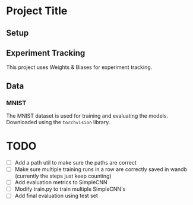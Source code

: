 # Project Title

## Setup

## Experiment Tracking
This project uses Weights & Biases for experiment tracking. 

## Data
### MNIST
The MNIST dataset is used for training and evaluating the models. Downloaded using the `torchvision` library.

# TODO
- [ ] Add a path util to make sure the paths are correct
- [ ] Make sure multiple training runs in a row are correctly saved in wandb (currently the steps just keep counting)
- [ ] Add evaluation metrics to SimpleCNN
- [ ] Modify train.py to train multiple SimpleCNN's
- [ ] Add final evaluation using test set